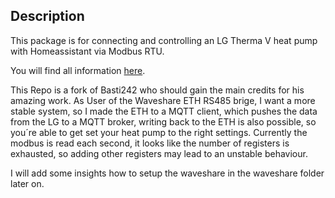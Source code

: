## Description
This package is for connecting and controlling an LG Therma V heat pump with Homeassistant via Modbus RTU.  

You will find all information [here](https://github.com/basti242/homeassistant_lg_therma_v_modbus/wiki).
 
This Repo is a fork of Basti242 who should gain the main credits for his amazing work.
As User of the Waveshare ETH RS485 brige, I want a more stable system, so I made the ETH to a MQTT client, which pushes the data from the LG to a MQTT broker, writing back to the ETH is also possible, so you´re able to get set your heat pump to the right settings.
Currently the modbus is read each second, it looks like the number of registers is exhausted, so adding other registers may lead to an unstable behaviour. 

I will add some insights how to setup the waveshare in the waveshare folder later on.

